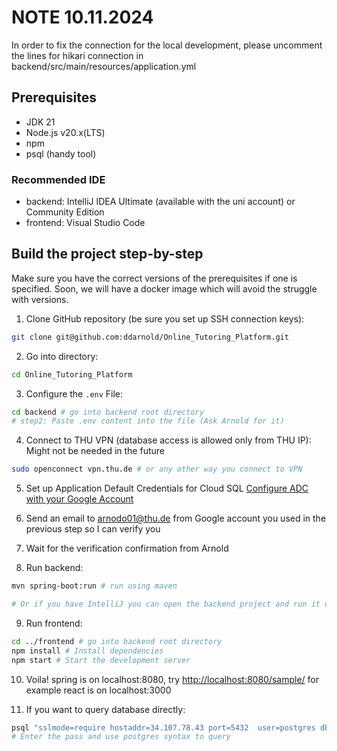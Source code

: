# NOTE 10.11.2024

In order to fix the connection for the local development, please uncomment the lines for hikari connection in backend/src/main/resources/application.yml

## Prerequisites

- JDK 21
- Node.js v20.x(LTS)
- npm
- psql (handy tool)

### Recommended IDE

- backend: IntelliJ IDEA Ultimate (available with the uni account) or Community Edition
- frontend: Visual Studio Code

## Build the project step-by-step

Make sure you have the correct versions of the prerequisites if one is specified.
Soon, we will have a docker image which will avoid the struggle with versions.

1. Clone GitHub repository (be sure you set up SSH connection keys):

```bash
git clone git@github.com:ddarnold/Online_Tutoring_Platform.git
```

2. Go into directory:

```bash
cd Online_Tutoring_Platform
```

3. Configure the `.env` File:

```bash
cd backend # go into backend root directory
# step2: Paste .env content into the file (Ask Arnold for it)
```

4. Connect to THU VPN (database access is allowed only from THU IP):
   Might not be needed in the future

```bash
sudo openconnect vpn.thu.de # or any other way you connect to VPN
```

5. Set up Application Default Credentials for Cloud SQL
   [Configure ADC with your Google Account](https://cloud.google.com/docs/authentication/provide-credentials-adc#google-idp)

6. Send an email to [arnodo01@thu.de](arnodo01@thu.de) from Google account you used in the previous step so I can verify you

7. Wait for the verification confirmation from Arnold

8. Run backend:

```bash
mvn spring-boot:run # run using maven

# Or if you have IntelliJ you can open the backend project and run it using Shift + F10
```

9. Run frontend:

```bash
cd ../frontend # go into backend root directory
npm install # Install dependencies
npm start # Start the development server
```

10. Voila!
    spring is on localhost:8080, try <http://localhost:8080/sample/> for example
    react is on localhost:3000

11. If you want to query database directly:

```bash
psql "sslmode=require hostaddr=34.107.78.43 port=5432  user=postgres dbname=test"
# Enter the pass and use postgres syntax to query
```
